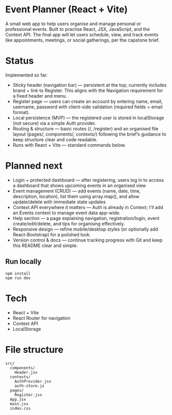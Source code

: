 # Event Planner (React + Vite)
A small web app to help users organise and manage personal or professional events. Built to practise React, JSX, JavaScript, and the Context API. The final app will let users schedule, view, and track events like appointments, meetings, or social gatherings, per the capstone brief.

# Status
Implemented so far:
- Sticky header (navigation bar) — persistent at the top; currently includes brand + link to Register. This aligns with the Navigation requirement for a fixed header and menu.
- Register page — users can create an account by entering name, email, username, password with client-side validation (required fields + email format).
- Local persistence (MVP) — the registered user is stored in localStorage (not secure) via a simple Auth provider.
- Routing & structure — basic routes (/, /register) and an organised file layout (pages/, components/, contexts/) following the brief’s guidance to keep structure clear and code readable.
- Runs with React + Vite — standard commands below.

# Planned next
- Login + protected dashboard — after registering, users log in to access a dashboard that shows upcoming events in an organised view
- Event management (CRUD) — add events (name, date, time, description, location), list them using array.map(), and allow update/delete with immediate state updates
- Context API everywhere it matters — Auth is already in Context; I'll add an Events context to manage event data app-wide.
- Help section — a page explaining navigation, registration/login, event create/edit/delete, and tips for organising effectively.
- Responsive design — refine mobile/desktop styles (or optionally add React-Bootstrap) for a polished look.
- Version control & docs — continue tracking progress with Git and keep this README clear and simple.

## Run locally
```
npm install
npm run dev
```


# Tech
- React + Vite
- React Router for navigation
- Context API
- LocalStorage

# File structure
```
src/
  components/
    Header.jsx
  contexts/
    AuthProvider.jsx
    auth-store.js
  pages/
    Register.jsx
  App.jsx
  main.jsx
  index.css
```
